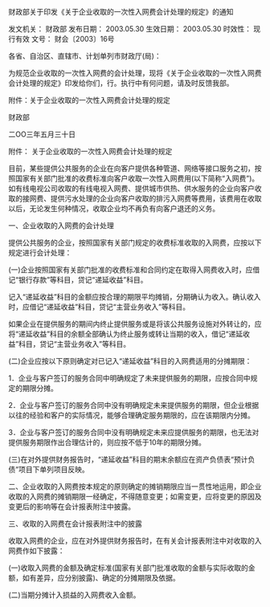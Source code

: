 
	
		
	
财政部关于印发《关于企业收取的一次性入网费会计处理的规定》的通知
	
	
发文机关：	财政部
发布日期：	2003.05.30
生效日期：	2003.05.30
时效性：	现行有效
文号：	财会〔2003〕16号
	
	

	
	

	
	

各省、自治区、直辖市、计划单列市财政厅(局)：

为规范企业收取的一次性入网费的会计处理，现将《关于企业收取的一次性入网费会计处理的规定》印发给你们，行。执行中有何问题，请及时反馈我部。

附件：关于企业收取的一次性入网费会计处理的规定

财政部

二OO三年五月三十日

附件： 关于企业收取的一次性入网费会计处理的规定

目前，某些提供公共服务的企业在向客户提供各种管道、网络等接口服务之初，按照国家有关部门批准的收费标准向客户收取一次性入网费用(以下简称“入网费”)。如有线电视公司收取的有线电视入网费、提供城市供热、供水服务的企业向客户收取的接网费、提供污水处理的企业向客户收取的排污入网费等费用，该费用在收取以后，无论发生何种情况，收取企业均不再负有向客户退还的义务。

一、企业收取的入网费的会计处理

提供公共服务的企业，按照国家有关部门规定的收费标准收取的入网费，应按以下规定进行会计处理：

(一)企业按照国家有关部门批准的收费标准和合同约定在取得入网费收入时，应借记“银行存款”等科目，贷记“递延收益”科目。

记入“递延收益”科目的金额应按合理的期限平均摊销，分期确认为收入。确认收入时，应借记“递延收益”科目，贷记“主营业务收入”等科目。

如果企业在提供服务的期间内终止提供服务或是将该公共服务设施对外转让的，应将“递延收益”科目的余额全部确认为终止服务或转让当期的收入，借记“递延收益”科目，贷记“主营业务收入”等科目。

(二)企业应按以下原则确定对已记入“递延收益”科目的入网费适用的分摊期限：

1．企业与客户签订的服务合同中明确规定了未来提供服务的期限，应按合同中规定的期限分摊。

2．企业与客户签订的服务合同中没有明确规定未来提供服务的期限，但企业根据以往的经验和客户的实际情况，能够合理确定服务期限的，应在该期限内分摊。

3．企业与客户签订的服务合同中没有明确规定未来应提供服务的期限，也无法对提供服务期限作出合理估计的，则应按不低于10年的期限分摊。

(三)在对外提供财务报告时，“递延收益”科目的期末余额应在资产负债表“预计负债”项目下单列项目反映。

二、企业收取的入网费按本规定的原则确定的摊销期限应当一贯性地运用，即企业收取的入网费的摊销期限一经确定，不得随意变更；如需变更，应将变更的原因及变更后的影响等在会计报表附注中披露。

三、收取的入网费在会计报表附注中的披露

收取入网费的企业，应在对外提供财务报告时，在有关会计报表附注中对收取的入网费作如下披露：

(一)收取入网费的金额及确定标准(国家有关部门批准收取的金额与实际收取的金额，如有差异，应分别披露)、确定的分摊期限及依据。

(二)当期分摊计入损益的入网费收入金额。
